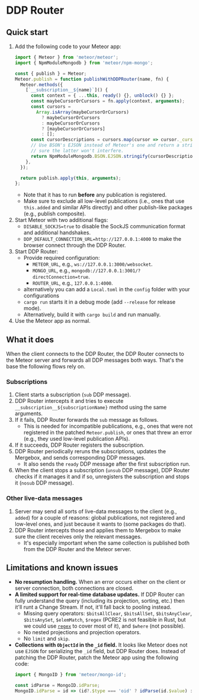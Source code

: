# DDP Router

## Quick start

1. Add the following code to your Meteor app:
    ```ts
    import { Meteor } from 'meteor/meteor';
    import { NpmModuleMongodb } from 'meteor/npm-mongo';

    const { publish } = Meteor;
    Meteor.publish = function publishWithDDPRouter(name, fn) {
      Meteor.methods({
        [`__subscription__${name}`]() {
          const context = { ...this, ready() {}, unblock() {} };
          const maybeCursorOrCursors = fn.apply(context, arguments);
          const cursors =
            Array.isArray(maybeCursorOrCursors)
              ? maybeCursorOrCursors
              : maybeCursorOrCursors
              ? [maybeCursorOrCursors]
              : [];
          const cursorDescriptions = cursors.map(cursor => cursor._cursorDescription);
          // Use BSON's EJSON instead of Meteor's one and return a string to make
          // sure the latter won't interfere.
          return NpmModuleMongodb.BSON.EJSON.stringify(cursorDescriptions);
        },
      });

      return publish.apply(this, arguments);
    };
    ```
    * Note that it has to run **before** any publication is registered.
    * Make sure to exclude all low-level publications (i.e., ones that use `this.added` and similar APIs directly) and other publish-like packages (e.g., publish composite).
1. Start Meteor with two additional flags:
    * `DISABLE_SOCKJS=true` to disable the SockJS communication format and additional handshakes.
    * `DDP_DEFAULT_CONNECTION_URL=http://127.0.0.1:4000` to make the browser connect through the DDP Router.
1. Start DDP Router:
    * Provide required configuration:
        * `METEOR_URL`, e.g., `ws://127.0.0.1:3000/websocket`.
        * `MONGO_URL`, e.g., `mongodb://127.0.0.1:3001/?directConnection=true`.
        * `ROUTER_URL`, e.g., `127.0.0.1:4000`.
    * alternatively you can add a `Local.toml` in the `config` folder with your configurations
    * `cargo run` starts it in a debug mode (add `--release` for release mode).
    * Alternatively, build it with `cargo build` and run manually.
1. Use the Meteor app as normal.

## What it does

When the client connects to the DDP Router, the DDP Router connects to the Meteor server and forwards all DDP messages both ways. That's the base the following flows rely on.

### Subscriptions

1. Client starts a subscription (`sub` DDP message).
1. DDP Router intercepts it and tries to execute `__subscription__${subscriptionName}` method using the same arguments.
1. If it fails, DDP Router forwards the `sub` message as follows.
    * This is needed for incompatible publications, e.g., ones that were not registered in the patched `Meteor.publish`, or ones that threw an error (e.g., they used low-level publication APIs).
1. If it succeeds, DDP Router registers the subscription.
1. DDP Router periodically reruns the subscriptions, updates the Mergebox, and sends corresponding DDP messages.
    * It also sends the `ready` DDP message after the first subscription run.
1. When the client stops a subscription (`unsub` DDP message), DDP Router checks if it manages it and if so, unregisters the subscription and stops it (`nosub` DDP message).

### Other live-data messages

1. Server may send all sorts of live-data messages to the client (e.g., `added`) for a couple of reasons: global publications, not registered and low-level ones, and just because it wants to (some packages do that).
1. DDP Router intercepts those and applies them to Mergebox to make sure the client receives only the relevant messages.
    * It's especially important when the same collection is published both from the DDP Router and the Meteor server.

## Limitations and known issues

* **No resumption handling.** When an error occurs either on the client or server connection, both connections are closed.
* **A limited support for real-time database updates.** If DDP Router can fully understand the query (including its projection, sorting, etc.) then it'll runt a Change Stream. If not, it'll fall back to pooling instead.
    * Missing query operators: `$bitsAllClear`, `$bitsAllSet`, `$bitsAnyClear`, `$bitsAnySet`, `$elemMatch`, `$regex` (PCRE2 is not feasible in Rust, but we could use [`regex`](https://crates.io/crates/regex) to cover most of it), and `$where` (not possible).
    * No nested projections and projection operators.
    * No `limit` and `skip`.
* **Collections with `ObjectId` in the `_id` field.** It looks like Meteor does not use `EJSON` for serializing the `_id` field, but DDP Router does. Instead of patching the DDP Router, patch the Meteor app using the following code:
    ```ts
    import { MongoID } from 'meteor/mongo-id';

    const idParse = MongoID.idParse;
    MongoID.idParse = id => (id?.$type === 'oid' ? idParse(id.$value) : idParse(id));
    ```
